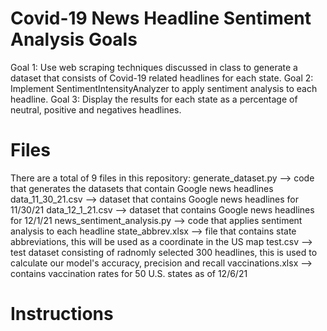 # Covid-19 News Headline Sentiment Analysis Goals

Goal 1: Use web scraping techniques discussed in class to generate a dataset that consists of Covid-19 related headlines for each state.
Goal 2: Implement SentimentIntensityAnalyzer to apply sentiment analysis to each headline.
Goal 3: Display the results for each state as a percentage of neutral, positive and negatives headlines.

# Files

There are a total of 9 files in this repository:
  generate_dataset.py --> code that generates the datasets that contain Google news headlines
  data_11_30_21.csv  --> dataset that contains Google news headlines for 11/30/21
  data_12_1_21.csv --> dataset that contains Google news headlines for 12/1/21
  news_sentiment_analysis.py --> code that applies sentiment analysis to each headline
  state_abbrev.xlsx --> file that contains state abbreviations, this will be used as a coordinate in the US map 
  test.csv --> test dataset consisting of radnomly selected 300 headlines, this is used to calculate our model's accuracy, precision and recall
  vaccinations.xlsx --> contains vaccination rates for 50 U.S. states as of 12/6/21 
  
# Instructions 

